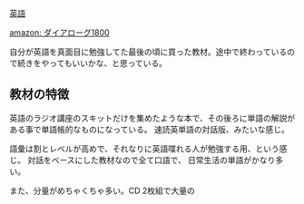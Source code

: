 [英語](%E8%8B%B1%E8%AA%9E)

[amazon: ダイアローグ1800](https://amzn.to/4k3B873)

自分が英語を真面目に勉強してた最後の頃に買った教材。途中で終わっているので続きをやってもいいかな、と思っている。

## 教材の特徴

英語のラジオ講座のスキットだけを集めたような本で、その後ろに単語の解説がある事で単語帳的なものになっている。
速読英単語の対話版、みたいな感じ。

語彙は割とレベルが高めで、それなりに英語喋れる人が勉強する用、という感じ。
対話をベースにした教材なので全て口語で、
日常生活の単語がかなり多い。

また、分量がめちゃくちゃ多い。CD 2枚組で大量の